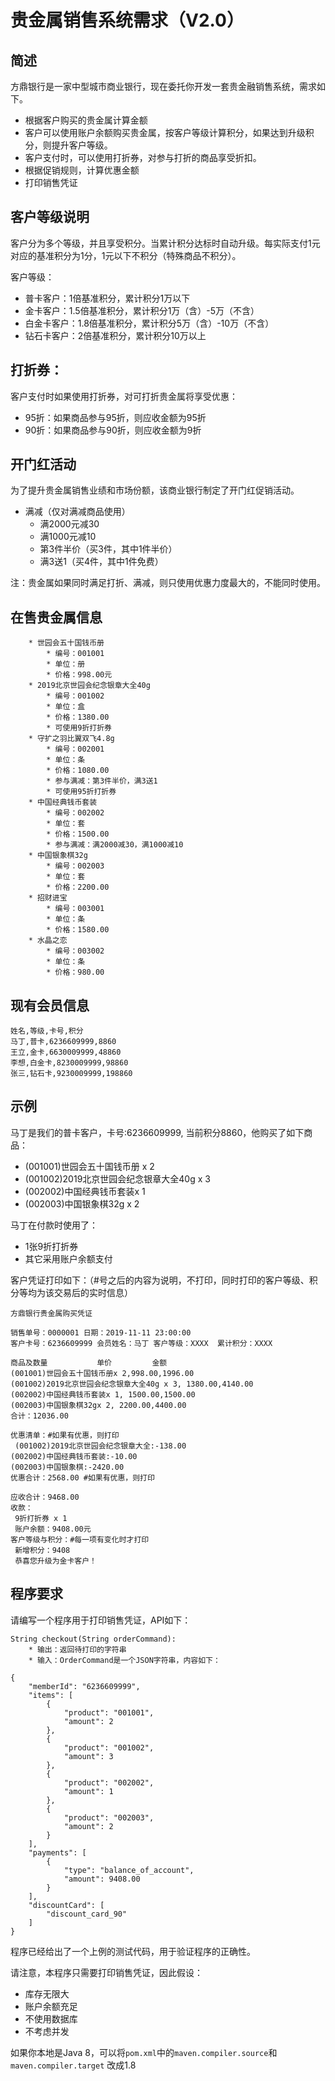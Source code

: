 # 贵金属销售系统需求（V2.0）
## 简述
方鼎银行是一家中型城市商业银行，现在委托你开发一套贵金融销售系统，需求如下。

* 根据客户购买的贵金属计算金额
* 客户可以使用账户余额购买贵金属，按客户等级计算积分，如果达到升级积分，则提升客户等级。
* 客户支付时，可以使用打折券，对参与打折的商品享受折扣。
* 根据促销规则，计算优惠金额
* 打印销售凭证

## 客户等级说明
客户分为多个等级，并且享受积分。当累计积分达标时自动升级。每实际支付1元对应的基准积分为1分，1元以下不积分（特殊商品不积分）。

客户等级：

* 普卡客户：1倍基准积分，累计积分1万以下
* 金卡客户：1.5倍基准积分，累计积分1万（含）-5万（不含）
* 白金卡客户：1.8倍基准积分，累计积分5万（含）-10万（不含）
* 钻石卡客户：2倍基准积分，累计积分10万以上
	 
## 打折券：
客户支付时如果使用打折券，对可打折贵金属将享受优惠：

* 95折：如果商品参与95折，则应收金额为95折
* 90折：如果商品参与90折，则应收金额为9折
	
## 开门红活动
为了提升贵金属销售业绩和市场份额，该商业银行制定了开门红促销活动。

* 满减（仅对满减商品使用）
    * 满2000元减30
    * 满1000元减10
    * 第3件半价（买3件，其中1件半价）
    * 满3送1（买4件，其中1件免费）

注：贵金属如果同时满足打折、满减，则只使用优惠力度最大的，不能同时使用。

## 在售贵金属信息

```
	* 世园会五十国钱币册
		* 编号：001001
		* 单位：册
		* 价格：998.00元
	* 2019北京世园会纪念银章大全40g
		* 编号：001002
		* 单位：盒 
		* 价格：1380.00
		* 可使用9折打折券
	* 守扩之羽比翼双飞4.8g
		* 编号：002001
		* 单位：条
		* 价格：1080.00
		* 参与满减：第3件半价，满3送1
		* 可使用95折打折券
	* 中国经典钱币套装
		* 编号：002002
		* 单位：套
		* 价格：1500.00
		* 参与满减：满2000减30，满1000减10
	* 中国银象棋32g 
		* 编号：002003
		* 单位：套
		* 价格：2200.00
	* 招财进宝
		* 编号：003001
		* 单位：条
		* 价格：1580.00
	* 水晶之恋
		* 编号：003002
		* 单位：条
		* 价格：980.00

```

## 现有会员信息

```
姓名,等级,卡号,积分
马丁,普卡,6236609999,8860
王立,金卡,6630009999,48860
李想,白金卡,8230009999,98860
张三,钻石卡,9230009999,198860
```

## 示例
马丁是我们的普卡客户，卡号:6236609999, 当前积分8860，他购买了如下商品：

* (001001)世园会五十国钱币册 x 2
* (001002)2019北京世园会纪念银章大全40g x 3
* (002002)中国经典钱币套装x 1
* (002003)中国银象棋32g x 2

马丁在付款时使用了：

* 1张9折打折券
* 其它采用账户余额支付

客户凭证打印如下：（#号之后的内容为说明，不打印，同时打印的客户等级、积分等均为该交易后的实时信息）

```
方鼎银行贵金属购买凭证

销售单号：0000001 日期：2019-11-11 23:00:00 
客户卡号：6236609999 会员姓名：马丁 客户等级：XXXX  累计积分：XXXX 

商品及数量           单价         金额
(001001)世园会五十国钱币册x 2,998.00,1996.00
(001002)2019北京世园会纪念银章大全40g x 3, 1380.00,4140.00
(002002)中国经典钱币套装x 1, 1500.00,1500.00
(002003)中国银象棋32gx 2, 2200.00,4400.00
合计：12036.00

优惠清单：#如果有优惠，则打印
 (001002)2019北京世园会纪念银章大全:-138.00
(002002)中国经典钱币套装:-10.00
(002003)中国银象棋:-2420.00
优惠合计：2568.00 #如果有优惠，则打印

应收合计：9468.00	
收款：
 9折打折券 x 1
 账户余额：9408.00元
客户等级与积分：#每一项有变化时才打印
 新增积分：9408
 恭喜您升级为金卡客户！
```

## 程序要求
请编写一个程序用于打印销售凭证，API如下：

``` 
String checkout(String orderCommand): 
    * 输出：返回待打印的字符串
    * 输入：OrderCommand是一个JSON字符串，内容如下：

{
	"memberId": "6236609999",
	"items": [
		{
			"product": "001001",
			"amount": 2
		},
		{
			"product": "001002",
			"amount": 3
		},
		{
			"product": "002002",
			"amount": 1
		},
		{
			"product": "002003",
			"amount": 2
		}
	],
	"payments": [
		{
			"type": "balance_of_account",
			"amount": 9408.00
		}
	],
	"discountCard": [
		"discount_card_90"
	]
}
```

程序已经给出了一个上例的测试代码，用于验证程序的正确性。

请注意，本程序只需要打印销售凭证，因此假设：

* 库存无限大
* 账户余额充足
* 不使用数据库
* 不考虑并发


如果你本地是Java 8，可以将`pom.xml`中的`maven.compiler.source`和`maven.compiler.target` 改成1.8